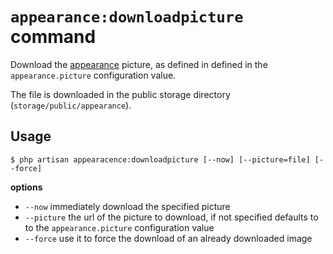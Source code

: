 # `appearance:downloadpicture` command

Download the [appearance](../../administration/appearance.md) picture, as defined in  defined in the `appearance.picture` configuration value.

The file is downloaded in the public storage directory (`storage/public/appearance`).

## Usage

```
$ php artisan appearacence:downloadpicture [--now] [--picture=file] [--force]
```

**options**

- `--now` immediately download the specified picture
- `--picture` the url of the picture to download, if not specified defaults to to the `appearance.picture` configuration value
- `--force` use it to force the download of an already downloaded image

